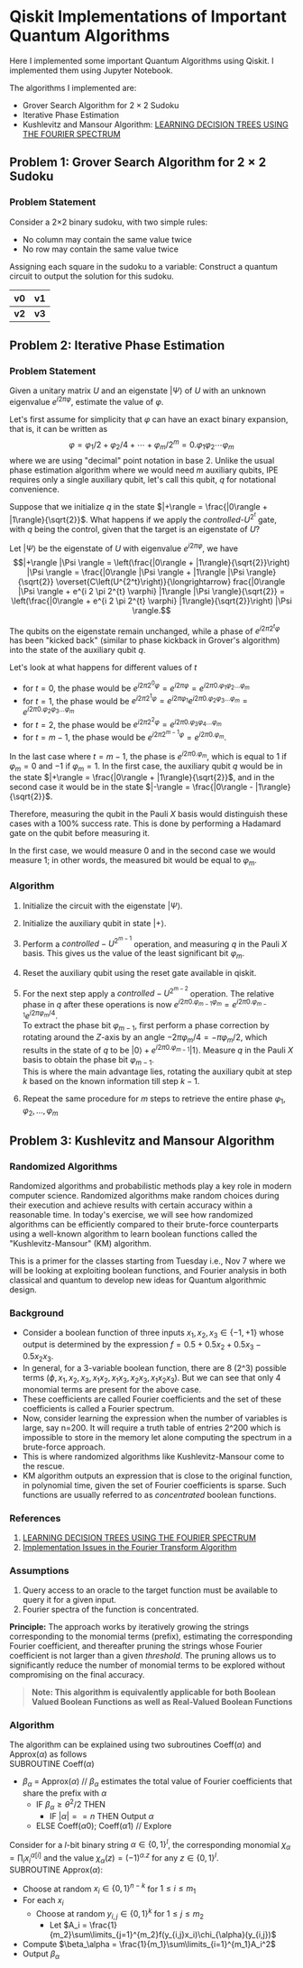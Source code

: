 # Qiskit Implementations of Important Quantum Algorithms
Here I implemented some important Quantum Algorithms using Qiskit. I implemented them using Jupyter Notebook.

The algorithms I implemented are:
- Grover Search Algorithm for $2\times 2$ Sudoku
- Iterative Phase Estimation
- Kushlevitz and Mansour Algorithm: [LEARNING DECISION TREES USING THE FOURIER SPECTRUM](https://dl.acm.org/doi/pdf/10.1145/103418.103466)

## Problem 1: Grover Search Algorithm for $2\times 2$ Sudoku

### Problem Statement 

Consider a 2×2 binary sudoku, with two simple rules:
* No column may contain the same value twice
* No row may contain the same value twice

Assigning each square in the sudoku to a variable: Construct a quantum circuit to output the solution for this sudoku.
<div align="center">

| __v0__ | __v1__ |
| :---: | :---: | 
| __v2__ | __v3__ |

</div>

## Problem 2: Iterative Phase Estimation
### Problem Statement
Given a unitary matrix $U$ and an eigenstate $|\Psi\rangle$ of $U$ with an unknown eigenvalue $e^{i 2\pi \varphi}$, estimate the value of $\varphi$.

Let's first assume for simplicity that $\varphi$ can have an exact binary expansion, that is, it can be written as $$\varphi = \varphi_1/2 + \varphi_2/4 + \cdots + \varphi_m/2^m = 0.\varphi_1 \varphi_2 \cdots \varphi_m$$ where we are using "decimal" point notation in base 2. Unlike the usual phase estimation algorithm where we would need $m$ auxiliary qubits, IPE requires only a single auxiliary qubit, let's call this qubit, $q$ for notational convenience.

Suppose that we initialize $q$ in the state $|+\rangle = \frac{|0\rangle + |1\rangle}{\sqrt{2}}$. What happens if we apply the *controlled*-$U^{2^t}$ gate, with $q$ being the control, given that the target is an eigenstate of $U$?

Let $|\Psi \rangle$ be the eigenstate of $U$ with eigenvalue $e^{i 2\pi \varphi}$, we have
$$|+\rangle |\Psi \rangle = \left(\frac{|0\rangle + |1\rangle}{\sqrt{2}}\right) |\Psi \rangle = \frac{|0\rangle |\Psi \rangle + |1\rangle |\Psi \rangle}{\sqrt{2}} \overset{C\left(U^{2^t}\right)}{\longrightarrow} frac{|0\rangle |\Psi \rangle + e^{i 2 \pi 2^{t} \varphi} |1\rangle |\Psi \rangle}{\sqrt{2}} = \left(\frac{|0\rangle  + e^{i 2 \pi 2^{t} \varphi} |1\rangle}{\sqrt{2}}\right) |\Psi \rangle.$$

The qubits on the eigenstate remain unchanged, while a phase of $e^{i 2 \pi 2^{t} \varphi}$ has been "kicked back" (similar to phase kickback in Grover's algorithm) into the state of the auxiliary qubit $q$.

Let's look at what happens for different values of $t$
- for $t=0$, the phase would be $e^{i 2 \pi 2^{0} \varphi} = e^{i 2 \pi \varphi} = e^{i 2 \pi 0.\varphi_1 \varphi_2 ... \varphi_m}$
- for $t=1$, the phase would be $e^{i 2 \pi 2^{1} \varphi}= e^{i 2 \pi \varphi_1} e^{i 2 \pi 0.\varphi_2 \varphi_3 ... \varphi_m} = e^{i 2 \pi 0.\varphi_2 \varphi_3 ... \varphi_m}$
- for $t=2$, the phase would be $e^{i 2 \pi 2^{2} \varphi} = e^{i 2 \pi 0.\varphi_3 \varphi_4 ... \varphi_m}$
- for $t=m-1$, the phase would be $e^{i 2 \pi 2^{m-1} \varphi} = e^{i 2 \pi 0.\varphi_m}$.

In the last case where $t = m - 1$, the phase is $e^{i 2 \pi 0.\varphi_m}$, which is equal to $1$ if $\varphi_m = 0$ and $-1$ if $\varphi_m = 1$.
In the first case, the auxiliary qubit $q$ would be in the state $|+\rangle = \frac{|0\rangle + |1\rangle}{\sqrt{2}}$, and in the second case it would be
in the state $|-\rangle = \frac{|0\rangle - |1\rangle}{\sqrt{2}}$. 

Therefore, measuring the qubit in the Pauli $X$ basis would distinguish these cases with a 100\% success rate.
This is done by performing a Hadamard gate on the qubit before measuring it. 

In the first case, we would measure 0 and in the second case we would measure 1; in other words, the measured bit would be equal to $\varphi_m$.

### Algorithm

1. Initialize the circuit with the eigenstate $|\Psi\rangle$.
2. Initialize the auxiliary qubit in state $|+\rangle$.
3. Perform a $controlled-U^{2^{m-1}}$ operation, and measuring $q$ in the Pauli $X$ basis. This gives us the value of the least significant bit $\varphi_{m}$.
4. Reset the auxiliary qubit using the reset gate available in qiskit.
5. For the next step apply a $controlled-U^{2^{m-2}}$ operation. The relative phase in $q$ after these operations is now $e^{i 2 \pi 0.\varphi_{m-1}\varphi_{m}}= e^{i 2 \pi 0.\varphi_{m-1}} e^{i 2 \pi \varphi_m/4}$. \
To extract the phase bit $\varphi_{m-1}$, first perform a phase correction by rotating around the $Z$-axis by an angle $-2 \pi \varphi_m/4=-\pi \varphi_m/2$, which results in the state of  $q$ to be $|0\rangle + e^{i 2 \pi 0.\varphi_{m-1}} | 1 \rangle$. Measure $q$ in the Pauli $X$ basis to obtain the phase bit $\varphi_{m-1}$. \
This is where the main advantage lies, rotating the auxiliary qubit at step $k$ based on the known information till step $k-1$.

6. Repeat the same procedure for $m$ steps to retrieve the entire phase $\varphi_1,\varphi_2,...,\varphi_m$

## Problem 3: Kushlevitz and Mansour Algorithm
### Randomized Algorithms
Randomized algorithms and probabilistic methods play a key role in modern computer science. Randomized algorithms make random choices during their execution and achieve results with certain accuracy within a reasonable time. In today's exercise, we will see how randomized algorithms can be efficiently compared to their brute-force counterparts using a well-known algorithm to learn boolean functions called the "Kushlevitz-Mansour" (KM) algorithm.

This is a primer for the classes starting from Tuesday i.e., Nov 7 where we will be looking at exploiting boolean functions, and Fourier analysis in both classical and quantum to develop new ideas for Quantum algorithmic design.

### Background
* Consider a boolean function of three inputs $x_1,x_2,x_3 \in \{-1,+1\}$ whose output is determined by the expression $f = 0.5 + 0.5x_2 + 0.5x_3 - 0.5x_2x_3$.
* In general, for a 3-variable boolean function, there are 8 (2^3) possible terms $(\phi, x_1, x_2, x_3, x_1x_2, x_1x_3, x_2x_3, x_1x_2x_3)$. But we can see that only 4 monomial terms are present for the above case. 
* These coefficients are called Fourier coefficients and the set of these coefficients is called a Fourier spectrum.
* Now, consider learning the expression when the number of variables is large, say n=200. It will require a truth table of entries 2^200 which is impossible to store in the memory let alone computing the spectrum in a brute-force approach.
* This is where randomized algorithms like Kushlevitz-Mansour come to the rescue.
* KM algorithm outputs an expression that is close to the original function, in polynomial time, given the set of Fourier coefficients is sparse. Such functions are usually referred to as *concentrated* boolean functions.


### References
  1. [LEARNING DECISION TREES USING THE FOURIER SPECTRUM](https://dl.acm.org/doi/pdf/10.1145/103418.103466)
  2. [Implementation Issues in the Fourier Transform Algorithm](https://link.springer.com/article/10.1023/A:1011034100370)
  
### Assumptions 
  1. Query access to an oracle to the target function must be available to query it for a given input.
  2. Fourier spectra of the function is concentrated.

**Principle:** The approach works by iteratively growing the strings corresponding to the monomial terms (prefix), estimating the corresponding Fourier coefficient, and thereafter pruning the strings whose Fourier coefficient is not larger than a given *threshold*. The pruning allows us to significantly reduce the number of monomial terms to be explored without compromising on the final accuracy.

>**Note: This algorithm is equivalently applicable for both Boolean Valued Boolean Functions as well as Real-Valued Boolean Functions**

### Algorithm 

The algorithm can be explained using two subroutines Coeff($\alpha$) and Approx($\alpha$) as follows\
SUBROUTINE Coeff($\alpha$)
* $\beta_\alpha$ = Approx($\alpha$)  // $\beta_\alpha$ estimates the total value of Fourier coefficients that share the prefix with $\alpha$ 
    * IF $\beta_\alpha \geq \theta^2/2$ THEN
        * IF $|\alpha| == n$ THEN Output $\alpha$
    * ELSE Coeff($\alpha 0$); Coeff($\alpha 1$) // Explore

Consider for a $l$-bit binary string $\alpha \in \{0,1\}^l$, the corresponding monomial $\chi_{\alpha} = \prod_{i}x_i^{\alpha[i]}$ and the value $\chi_{\alpha}(z) = (-1)^{\alpha.z}$ for any $z \in \{0,1\}^l$.\
SUBROUTINE Approx($\alpha$):
* Choose at random $x_i \in \{0,1\}^{n-k}$ for $1\leq i\leq m_1$
* For each $x_i$
    * Choose at random $y_{i,j} \in \{0,1\}^{k}$ for $1\leq j \leq m_2$
        * Let $A_i = \frac{1}{m_2}\sum\limits_{j=1}^{m_2}f(y_{i,j}x_i)\chi_{\alpha}(y_{i,j})$
* Compute $\beta_\alpha = \frac{1}{m_1}\sum\limits_{i=1}^{m_1}A_i^2$
* Output $\beta_\alpha$
